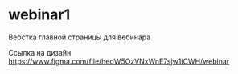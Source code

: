 # webinar1
Верстка главной страницы для вебинара

Ссылка на дизайн https://www.figma.com/file/hedW5OzVNxWnE7sjw1iCWH/webinar
